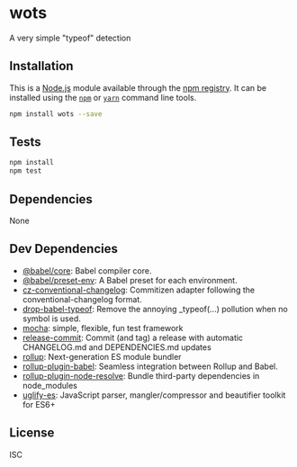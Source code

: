 # wots

A very simple &quot;typeof&quot; detection

## Installation

This is a [Node.js](https://nodejs.org/) module available through the 
[npm registry](https://www.npmjs.com/). It can be installed using the 
[`npm`](https://docs.npmjs.com/getting-started/installing-npm-packages-locally)
or 
[`yarn`](https://yarnpkg.com/en/)
command line tools.

```sh
npm install wots --save
```

## Tests

```sh
npm install
npm test
```

## Dependencies

None

## Dev Dependencies

- [@babel/core](http://ghub.io/@babel/core): Babel compiler core.
- [@babel/preset-env](http://ghub.io/@babel/preset-env): A Babel preset for each environment.
- [cz-conventional-changelog](http://ghub.io/cz-conventional-changelog): Commitizen adapter following the conventional-changelog format.
- [drop-babel-typeof](http://ghub.io/drop-babel-typeof): Remove the annoying _typeof(...) pollution when no symbol is used.
- [mocha](http://ghub.io/mocha): simple, flexible, fun test framework
- [release-commit](http://ghub.io/release-commit): Commit (and tag) a release with automatic CHANGELOG.md and DEPENDENCIES.md updates
- [rollup](http://ghub.io/rollup): Next-generation ES module bundler
- [rollup-plugin-babel](http://ghub.io/rollup-plugin-babel): Seamless integration between Rollup and Babel.
- [rollup-plugin-node-resolve](http://ghub.io/rollup-plugin-node-resolve): Bundle third-party dependencies in node_modules
- [uglify-es](http://ghub.io/uglify-es): JavaScript parser, mangler/compressor and beautifier toolkit for ES6+

## License

ISC